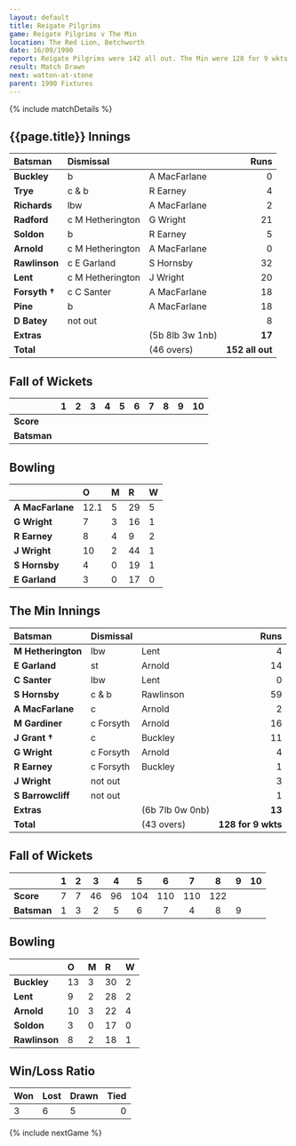 ```yaml
---
layout: default
title: Reigate Pilgrims
game: Reigate Pilgrims v The Min
location: The Red Lion, Betchworth
date: 16/09/1990
report: Reigate Pilgrims were 142 all out. The Min were 128 for 9 wkts when time ran out
result: Match Drawn
next: watton-at-stone
parent: 1990 Fixtures
---
```


{% include matchDetails %}

## {{page.title}} Innings

| Batsman | Dismissal |  | Runs |
|:---|:---|---|---:|
| **Buckley** | b | A MacFarlane | 0 | 
| **Trye** | c & b | R Earney | 4 | 
| **Richards** | lbw | A MacFarlane | 2 | 
| **Radford** | c M Hetherington | G Wright | 21 | 
| **Soldon** | b | R Earney | 5 | 
| **Arnold** | c M Hetherington | A MacFarlane | 0 |
| **Rawlinson** | c E Garland | S Hornsby | 32 | 
| **Lent** | c M Hetherington | J Wright | 20 |
| **Forsyth &#8224;** | c C Santer | A MacFarlane | 18 | 
| **Pine** | b | A MacFarlane | 18 | 
| **D Batey** | not out |  | 8 |
| **Extras** | | (5b 8lb 3w 1nb) | **17** | 
| **Total** | | (46 overs) | **152 all out** | 

## Fall of Wickets

| | 1 | 2 | 3 | 4 | 5 | 6 | 7 | 8 | 9 | 10 |
|---|:---:|:---:|:---:|:---:|:---:|:---:|:---:|:---:|:---:|:---:|
| **Score** |  |  |  |  |  |  |  |  |  |  |
| **Batsman** |  |  |  |  |  |  |  |  |  |  |

## Bowling

| | O | M | R | W |
|---|:---|:---|:---|:---|
| **A MacFarlane** | 12.1 | 5 | 29 | 5 | 
| **G Wright** | 7 | 3 | 16 | 1 | 
| **R Earney** | 8 | 4 | 9 | 2 | 
| **J Wright** | 10 | 2 | 44 | 1 | 
| **S Hornsby** | 4 | 0 | 19 | 1 |
| **E Garland** | 3 | 0 | 17 | 0 |

## The Min Innings

| Batsman | Dismissal |  | Runs |
|:---|:---|---|---:|
| **M Hetherington** | lbw| Lent | 4 | 
| **E Garland** | st | Arnold | 14 | 
| **C Santer** | lbw | Lent | 0 | 
| **S Hornsby** | c & b | Rawlinson | 59 | 
| **A MacFarlane** | c | Arnold | 2 | 
| **M Gardiner** | c Forsyth | Arnold | 16 | 
| **J Grant &#8224;** | c | Buckley | 11 | 
| **G Wright** | c Forsyth | Arnold | 4 | 
| **R Earney** | c Forsyth | Buckley | 1 | 
| **J Wright** | not out |  | 3 | 
| **S Barrowcliff** | not out |  | 1 | 
| **Extras** | | (6b 7lb 0w 0nb) | **13** | 
| **Total** | | (43 overs) | **128 for 9 wkts** | 

## Fall of Wickets

| | 1 | 2 | 3 | 4 | 5 | 6 | 7 | 8 | 9 | 10 |
|---|:---:|:---:|:---:|:---:|:---:|:---:|:---:|:---:|:---:|:---:|
| **Score** | 7 | 7 | 46 | 96 | 104 | 110 | 110 | 122 |  |  | 
| **Batsman** | 1 | 3 | 2 | 5 | 6 | 7 | 4 | 8 | 9 |  | 

## Bowling

| | O | M | R | W |
|---|:---|:---|:---|:---|
| **Buckley** | 13 | 3 | 30 | 2 | 
| **Lent** | 9 | 2 | 28 | 2 | 
| **Arnold** | 10 | 3 | 22 | 4 | 
| **Soldon** | 3 | 0 | 17 | 0 | 
| **Rawlinson** | 8 | 2 | 18 | 1 | 

## Win/Loss Ratio

| Won | Lost | Drawn | Tied |
|:---|:---|:---|---:|
| 3 | 6 | 5 | 0 |

{% include nextGame %}